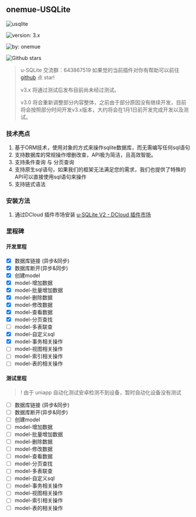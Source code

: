 ## onemue-USQLite

![usqlite](https://img.shields.io/badge/-usqlite-blue)

![version: 3.x](https://img.shields.io/badge/version-3.x-blue)

![by: onemue](https://img.shields.io/badge/by-onemue-blue)

![Github stars](https://img.shields.io/github/stars/onemue/u-sqlite.svg)

> u-SQLite 交流群：643867519 如果觉的当前插件对你有帮助可以前往 [github](https://github.com/onemue/u-sqlite) 点 star!
>
> v3.x 将通过测试后发布目前尚未经过测试。
>
> v3.0 将会重新调整部分内容整体，之前由于部分原因没有继续开发，目前将会按照部分时间开发v3.x版本，大约将会在1月1日前开发完成开发以及测试。

### 技术亮点

1. 基于ORM技术，使用对象的方式来操作sqlite数据库，而无需编写任何sql语句
2. 支持数据库的常规操作增删改查，API极为简洁，且高效智能。
3. 支持条件查询 与 分页查询
4. 支持原生sql语句，如果我们的框架无法满足您的需求，我们也提供了特殊的API可以直接使用sql语句来操作
5. 支持链式语法

### 安装方法

1. 通过DCloud 插件市场安装 [u-SQLite V2 - DCloud 插件市场](https://ext.dcloud.net.cn/plugin?id=6974 "2.x 版本已经暂时放弃")

### 里程碑

#### 开发里程

- [X] 数据库链接 (异步&同步)
- [X] 数据库断开(异步&同步)
- [X] 创建model
- [X] model-增加数据
- [X] model-批量增加数据
- [X] model-删除数据
- [X] model-修改数据
- [X] model-查看数据
- [X] model-分页查找
- [ ] model-多表联查
- [X] model-自定义sql
- [X] model-事务相关操作
- [ ] model-视图相关操作
- [ ] model-索引相关操作
- [ ] model-表的相关操作

#### 测试里程

> ! 由于 uniapp 自动化测试安卓检测不到设备，暂时自动化设备没有测试

- [ ] 数据库链接 (异步&同步)
- [ ] 数据库断开(异步&同步)
- [ ] 创建model
- [ ] model-增加数据
- [ ] model-批量增加数据
- [ ] model-删除数据
- [ ] model-修改数据
- [ ] model-查看数据
- [ ] model-分页查找
- [ ] model-多表联查
- [ ] model-自定义sql
- [ ] model-事务相关操作
- [ ] model-视图相关操作
- [ ] model-索引相关操作
- [ ] model-表的相关操作

